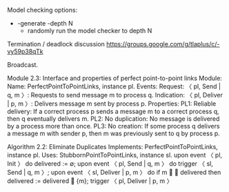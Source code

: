 Model checking options:
- -generate -depth N
  - randomly run the model checker to depth N


Termination / deadlock discussion
https://groups.google.com/g/tlaplus/c/-vy59p38qTk


Broadcast.



Module 2.3: Interface and properties of perfect point-to-point links
Module:
Name: PerfectPointToPointLinks, instance pl.
Events:
Request: 〈 pl,
Send | q, m 〉: Requests to send message m to process q.
Indication: 〈 pl,
Deliver | p, m 〉: Delivers message m sent by process p.
Properties:
PL1: Reliable delivery: If a correct process p sends a message m to a correct
process q, then q eventually delivers m.
PL2: No duplication: No message is delivered by a process more than once.
PL3: No creation: If some process q delivers a message m with sender p, then m
was previously sent to q by process p.


Algorithm 2.2: Eliminate Duplicates
Implements:
PerfectPointToPointLinks, instance pl.
Uses:
StubbornPointToPointLinks, instance sl.
upon event 〈 pl,
Init 〉 do
delivered := ∅;
upon event 〈 pl,
Send | q, m 〉 do
trigger 〈 sl,
Send | q, m 〉;
upon event 〈 sl,
Deliver | p, m 〉 do
if m  ∈ delivered then
delivered := delivered ∪ {m};
trigger 〈 pl,
Deliver | p, m 〉
